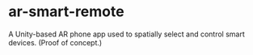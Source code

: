 # ar-smart-remote
A Unity-based AR phone app used to spatially select and control smart devices. (Proof of concept.)
